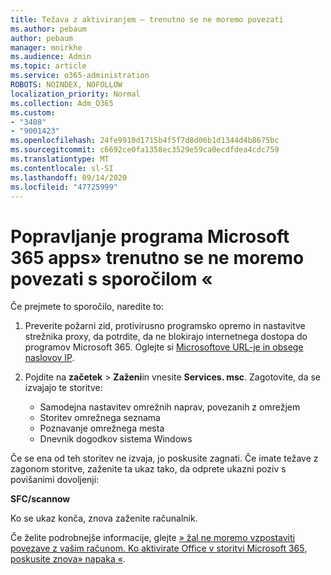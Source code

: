 ```yaml
---
title: Težava z aktiviranjem – trenutno se ne moremo povezati
ms.author: pebaum
author: pebaum
manager: mnirkhe
ms.audience: Admin
ms.topic: article
ms.service: o365-administration
ROBOTS: NOINDEX, NOFOLLOW
localization_priority: Normal
ms.collection: Adm_O365
ms.custom:
- "3408"
- "9001423"
ms.openlocfilehash: 24fe9910d1715b4f5f7d8d06b1d1344d4b8675bc
ms.sourcegitcommit: c6692ce0fa1358ec3529e59ca0ecdfdea4cdc759
ms.translationtype: MT
ms.contentlocale: sl-SI
ms.lasthandoff: 09/14/2020
ms.locfileid: "47725999"
---
```

# <a name="fixing-the-microsoft-365-apps-we-are-unable-to-connect-right-now-message"></a>Popravljanje programa Microsoft 365 apps» trenutno se ne moremo povezati s sporočilom «

Če prejmete to sporočilo, naredite to:

1. Preverite požarni zid, protivirusno programsko opremo in nastavitve strežnika proxy, da potrdite, da ne blokirajo internetnega dostopa do programov Microsoft 365. Oglejte si [Microsoftove URL-je in obsege naslovov IP](https://docs.microsoft.com/office365/enterprise/urls-and-ip-address-ranges).

2. Pojdite na **začetek**  >  **Zaženi**in vnesite **Services. msc**. Zagotovite, da se izvajajo te storitve:
    - Samodejna nastavitev omrežnih naprav, povezanih z omrežjem
    - Storitev omrežnega seznama
    - Poznavanje omrežnega mesta
    - Dnevnik dogodkov sistema Windows

Če se ena od teh storitev ne izvaja, jo poskusite zagnati. Če imate težave z zagonom storitve, zaženite ta ukaz tako, da odprete ukazni poziv s povišanimi dovoljenji:

**SFC/scannow**

Ko se ukaz konča, znova zaženite računalnik.

Če želite podrobnejše informacije, glejte [» žal ne moremo vzpostaviti povezave z vašim računom. Ko aktivirate Office v storitvi Microsoft 365, poskusite znova» napaka «](https://docs.microsoft.com/office/troubleshoot/activation-installation/issue-when-activate-office-from-office-365).